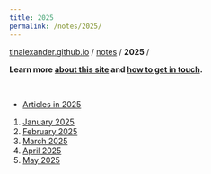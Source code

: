 ```yaml
---
title: 2025
permalink: /notes/2025/
---
```


[tinalexander.github.io](https://tinalexander.github.io/) / [notes](https://tinalexander.github.io/notes/) / **2025** /

**Learn more [about this site](https://tinalexander.github.io/notes/) and [how to get in touch](https://github.com/tinalexander#about-me).** 

<br>

- [Articles in 2025](https://tinalexander.github.io/notes/2025/articles)

1. [January 2025](https://tinalexander.github.io/notes/2025/01)
2. [February 2025](https://tinalexander.github.io/notes/2025/02)
3. [March 2025](https://tinalexander.github.io/notes/2025/03)
4. [April 2025](https://tinalexander.github.io/notes/2025/04)
5. [May 2025](https://tinalexander.github.io/notes/2025/05)
